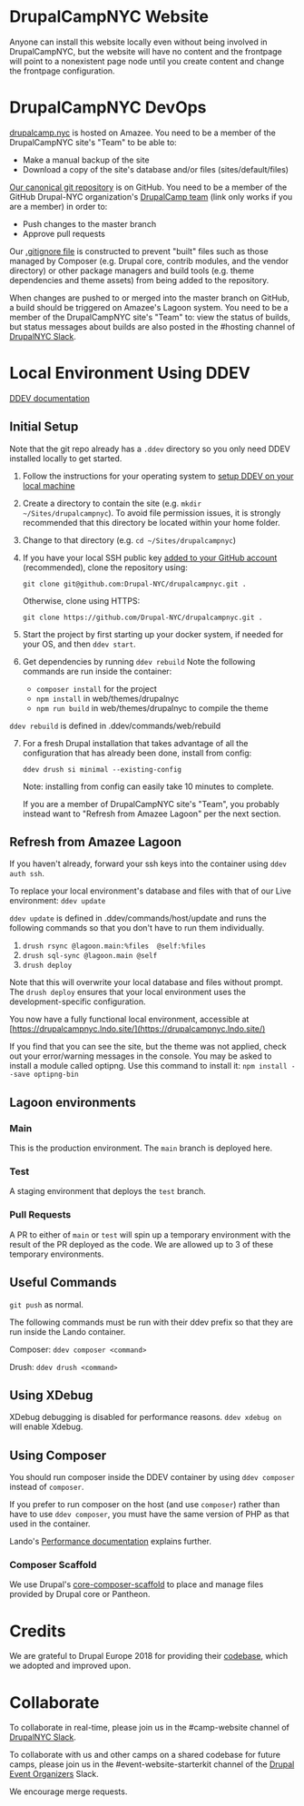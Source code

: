 # DrupalCampNYC Website

Anyone can install this website locally even without being involved in DrupalCampNYC, but the website will have no content and the frontpage will point to a nonexistent page node until you create content and change the frontpage configuration.

# DrupalCampNYC DevOps

[drupalcamp.nyc](https://www.drupalcamp.nyc) is hosted on Amazee. You need to be a member of the DrupalCampNYC site's "Team" to be able to:
* Make a manual backup of the site
* Download a copy of the site's database and/or files (sites/default/files)

[Our canonical git repository](https://github.com/Drupal-NYC/drupalcampnyc) is on GitHub. You need to be a member of the GitHub Drupal-NYC organization's [DrupalCamp team](https://github.com/orgs/Drupal-NYC/teams/drupalcamp) (link only works if you are a member) in order to:
* Push changes to the master branch
* Approve pull requests

Our [.gitignore file](web/.gitignore) is constructed to prevent "built" files such as those managed by Composer (e.g. Drupal core, contrib modules, and the vendor directory) or other package managers and build tools (e.g. theme dependencies and theme assets) from being added to the repository.

When changes are pushed to or merged into the master branch on GitHub, a build should be triggered on Amazee's Lagoon system. You need to be a member of the DrupalCampNYC site's "Team" to:
view the status of builds, but status messages about builds are also posted in the #hosting channel of [DrupalNYC Slack](https://www.drupalnyc.org/slack).

# Local Environment Using DDEV

[DDEV documentation](https://ddev.readthedocs.io/en/stable/)

## Initial Setup

Note that the git repo already has a `.ddev` directory so you only need DDEV installed locally to get started.

1. Follow the instructions for your operating system to [setup DDEV on your local machine](https://ddev.readthedocs.io/en/stable/)
2. Create a directory to contain the site (e.g. `mkdir ~/Sites/drupalcampnyc`). To avoid file permission issues, it is strongly recommended that this directory be located within your home folder.
3. Change to that directory (e.g. `cd ~/Sites/drupalcampnyc`)
4. If you have your local SSH public key [added to your GitHub account](https://help.github.com/en/github/authenticating-to-github/adding-a-new-ssh-key-to-your-github-account) (recommended), clone the repository using:

   `git clone git@github.com:Drupal-NYC/drupalcampnyc.git .`

   Otherwise, clone using HTTPS:

   `git clone https://github.com/Drupal-NYC/drupalcampnyc.git .`

5. Start the project by first starting up your docker system, if needed for your OS, and then `ddev start`.
6. Get dependencies by running `ddev rebuild` Note the following commands are run inside the container:
   * `composer install` for the project
   * `npm install` in web/themes/drupalnyc
   * `npm run build` in web/themes/drupalnyc to compile the theme

`ddev rebuild` is defined in .ddev/commands/web/rebuild

7. For a fresh Drupal installation that takes advantage of all the configuration that has already been done, install from config:

   `ddev drush si minimal --existing-config`

   Note: installing from config can easily take 10 minutes to complete.

   If you are a member of DrupalCampNYC site's "Team", you probably instead want to "Refresh from Amazee Lagoon" per the next section.

## Refresh from Amazee Lagoon
If you haven't already, forward your ssh keys into the container using `ddev auth ssh`.

To replace your local environment's database and files with that of our Live environment: `ddev update`

`ddev update` is defined in .ddev/commands/host/update and runs the following commands so that you don't have to run them individually.
1. `drush rsync @lagoon.main:%files  @self:%files`
2.  `drush sql-sync @lagoon.main @self`
3.  `drush deploy`

Note that this will overwrite your local database and files without prompt. The `drush deploy` ensures that your local environment uses the development-specific configuration.

You now have a fully functional local environment, accessible at [https://drupalcampnyc.lndo.site/](https://drupalcampnyc.lndo.site/)

If you find that you can see the site, but the theme was not applied, check out your error/warning messages in the console.  You may be asked to install a module called optipng.  Use this command to install it:  `npm install --save optipng-bin`

## Lagoon environments

### Main
This is the production environment.  The `main` branch is deployed here.

### Test
A staging environment that deploys the `test` branch.

### Pull Requests
A PR to either of `main` or `test` will spin up a temporary environment with the result of
the PR deployed as the code.  We are allowed up to 3 of these temporary environments.

## Useful Commands

`git push` as normal.

The following commands must be run with their ddev prefix so that they are run inside the Lando container.

Composer: `ddev composer <command>`

Drush: `ddev drush <command>`

## Using XDebug

XDebug debugging is disabled for performance reasons. `ddev xdebug on` will enable Xdebug.

## Using Composer

You should run composer inside the DDEV container by using `ddev composer` instead of `composer`.

If you prefer to run composer on the host (and use `composer`) rather than have to use `ddev composer`, you must
have the same version of PHP as that used in the container.

Lando's [Performance documentation](https://docs.lando.dev/config/performance.html) explains further.

### Composer Scaffold

We use Drupal's [core-composer-scaffold](https://github.com/drupal/core-composer-scaffold) to place and manage files provided by Drupal core or Pantheon.


# Credits

We are grateful to Drupal Europe 2018 for providing their [codebase](https://www.drupal.org/project/drupaleurope_website), which we adopted and improved upon.

# Collaborate
To collaborate in real-time, please join us in the #camp-website channel of [DrupalNYC Slack](https://www.drupalnyc.org/slack).

To collaborate with us and other camps on a shared codebase for future camps, please join us in the #event-website-starterkit channel of the [Drupal Event Organizers](https://www.drupal.org/community/event-organizers) Slack.

We encourage merge requests.
